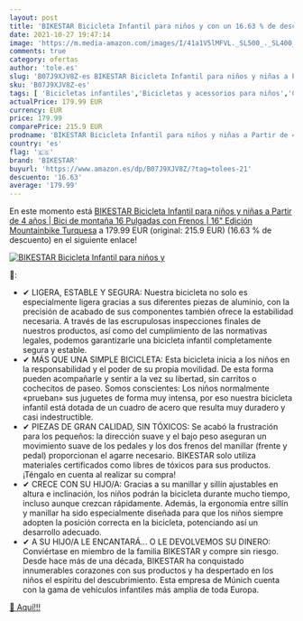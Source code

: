```yaml
---
layout: post
title: 'BIKESTAR Bicicleta Infantil para niños y con un 16.63 % de descuento'
date: 2021-10-27 19:47:14
image: 'https://m.media-amazon.com/images/I/41a1V5lMFVL._SL500_._SL400_.jpg'
comments: true
category: ofertas
author: 'tole.es'
slug: 'B07J9XJV8Z-es BIKESTAR Bicicleta Infantil para niños y niñas a Partir de...'
sku: 'B07J9XJV8Z-es'
tags: [ 'Bicicletas infantiles','Bicicletas y acessorios para niños','Ciclismo','Deportes y aire libre','Ropa y equipo para deportes','bicicleta','bikestar', ]
actualPrice: 179.99 EUR
currency: EUR
price: 179.99
comparePrice: 215.9 EUR
prodname: 'BIKESTAR Bicicleta Infantil para niños y niñas a Partir de 4 años | Bici de montaña 16 Pulgadas con Frenos | 16" Edición Mountainbike Turquesa'
country: 'es'
flag: '🇪🇸'
brand: 'BIKESTAR'
buyurl: 'https://www.amazon.es/dp/B07J9XJV8Z/?tag=tolees-21'
descuento: '16.63'
average: '179.99'
---
```


En este momento está [BIKESTAR Bicicleta Infantil para niños y niñas a Partir de 4 años | Bici de montaña 16 Pulgadas con Frenos | 16" Edición Mountainbike Turquesa](https://www.amazon.es/dp/B07J9XJV8Z/?tag=tolees-21) a 179.99 EUR (original: 215.9 EUR) (16.63 %  de descuento) en el siguiente enlace!

[![BIKESTAR Bicicleta Infantil para niños y](https://m.media-amazon.com/images/I/41a1V5lMFVL._SL500_._SL400_.jpg)](https://www.amazon.es/dp/B07J9XJV8Z/?tag=tolees-21)

🔎:

- ✔ LIGERA, ESTABLE Y SEGURA: Nuestra bicicleta no solo es especialmente ligera gracias a sus diferentes piezas de aluminio, con la precisión de acabado de sus componentes también ofrece la estabilidad necesaria. A través de las escrupulosas inspecciones finales de nuestros productos, así como del cumplimiento de las normativas legales, podemos garantizarle una bicicleta infantil completamente segura y estable.
- ✔ MÁS QUE UNA SIMPLE BICICLETA: Esta bicicleta inicia a los niños en la responsabilidad y el poder de su propia movilidad. De esta forma pueden acompañarle y sentir a la vez su libertad, sin carritos o cochecitos de paseo. Somos conscientes: Los niños normalmente «prueban» sus juguetes de forma muy intensa, por eso nuestra bicicleta infantil está dotada de un cuadro de acero que resulta muy duradero y casi indestructible.
- ✔ PIEZAS DE GRAN CALIDAD, SIN TÓXICOS: Se acabó la frustración para los pequeños: la dirección suave y el bajo peso aseguran un movimiento suave de los pedales y los dos frenos del manillar (frente y pedal) proporcionan el agarre necesario. BIKESTAR solo utiliza materiales certificados como libres de tóxicos para sus productos. ¡Téngalo en cuenta al realizar su compra!
- ✔ CRECE CON SU HIJO/A: Gracias a su manillar y sillín ajustables en altura e inclinación, los niños podrán la bicicleta durante mucho tiempo, incluso aunque crezcan rápidamente. Además, la ergonomía entre sillín y manillar ha sido especialmente diseñada para que los niños siempre adopten la posición correcta en la bicicleta, potenciando así un desarrollo adecuado.
- ✔ A SU HIJO/A LE ENCANTARÁ... O LE DEVOLVEMOS SU DINERO: Conviértase en miembro de la familia BIKESTAR y compre sin riesgo. Desde hace más de una década, BIKESTAR ha conquistado innumerables corazones con sus productos y ha despertado en los niños el espíritu del descubrimiento. Esta empresa de Múnich cuenta con la gama de vehículos infantiles más amplia de toda Europa.

[🛒 Aquí!!!](https://www.amazon.es/dp/B07J9XJV8Z/?tag=tolees-21)
